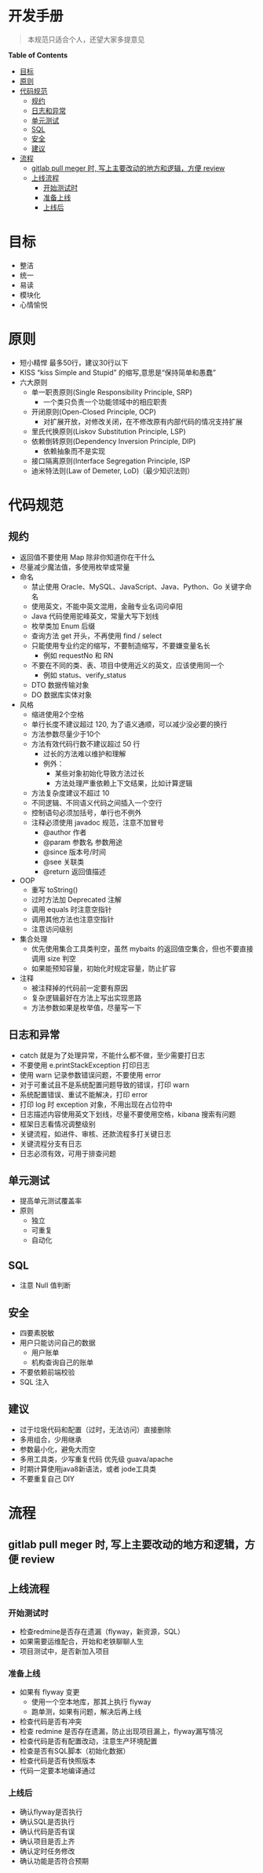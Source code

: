 <h1> 开发手册 </h1>

> 本规范只适合个人，还望大家多提意见

**Table of Contents**

- [目标](#目标)
- [原则](#原则)
- [代码规范](#代码规范)
  - [规约](#规约)
  - [日志和异常](#日志和异常)
  - [单元测试](#单元测试)
  - [SQL](#sql)
  - [安全](#安全)
  - [建议](#建议)
- [流程](#流程)
  - [gitlab pull meger 时, 写上主要改动的地方和逻辑，方便 review](#gitlab-pull-meger-时-写上主要改动的地方和逻辑方便-review)
  - [上线流程](#上线流程)
    - [开始测试时](#开始测试时)
    - [准备上线](#准备上线)
    - [上线后](#上线后)

# 目标

- 整洁
- 统一
- 易读
- 模块化
- 心情愉悦

# 原则

- 短小精悍 最多50行，建议30行以下
- KISS “kiss Simple and Stupid” 的缩写,意思是“保持简单和愚蠢”
- 六大原则
  - 单一职责原则(Single Responsibility Principle, SRP)
    - 一个类只负责一个功能领域中的相应职责
  - 开闭原则(Open-Closed Principle, OCP)
    - 对扩展开放，对修改关闭，在不修改原有内部代码的情况支持扩展
  - 里氏代换原则(Liskov Substitution Principle, LSP)
  - 依赖倒转原则(Dependency Inversion  Principle, DIP)
    - 依赖抽象而不是实现
  - 接口隔离原则(Interface  Segregation Principle, ISP
  - 迪米特法则(Law of  Demeter, LoD)（最少知识法则）

# 代码规范

## 规约

- 返回值不要使用 Map 除非你知道你在干什么
- 尽量减少魔法值，多使用枚举或常量
- 命名
  - 禁止使用 Oracle、MySQL、JavaScript、Java、Python、Go 关键字命名
  - 使用英文，不能中英文混用，金融专业名词问卓阳
  - Java 代码使用驼峰英文，常量大写下划线
  - 枚举类加 Enum 后缀
  - 查询方法 get 开头，不再使用 find / select
  - 只能使用专业约定的缩写，不要制造缩写，不要嫌变量名长
    - 例如 requestNo 和 RN
  - 不要在不同的类、表、项目中使用近义的英文，应该使用同一个
    - 例如 status、verify_status
  - DTO 数据传输对象
  - DO 数据库实体对象
- 风格
  - 缩进使用2个空格
  - 单行长度不建议超过 120, 为了语义通顺，可以减少没必要的换行
  - 方法参数尽量少于10个
  - 方法有效代码行数不建议超过 50 行
    - 过长的方法难以维护和理解
    - 例外：
      - 某些对象初始化导致方法过长
      - 方法处理严重依赖上下文结果，比如计算逻辑
  - 方法复杂度建议不超过 10
  - 不同逻辑、不同语义代码之间插入一个空行
  - 控制语句必须加括号，单行也不例外
  - 注释必须使用 javadoc 规范，注意不加冒号
    - @author 作者
    - @param 参数名 参数用途
    - @since 版本号/时间
    - @see 关联类
    - @return 返回值描述
- OOP
  - 重写 toString()
  - 过时方法加 Deprecated 注解
  - 调用 equals 时注意空指针
  - 调用其他方法也注意空指针
  - 注意访问级别
- 集合处理
  - 优先使用集合工具类判空，虽然 mybaits 的返回值空集合，但也不要直接调用 size 判空
  - 如果能预知容量，初始化时规定容量，防止扩容
- 注释
  - 被注释掉的代码前一定要有原因
  - 复杂逻辑最好在方法上写出实现思路
  - 方法参数如果是枚举值，尽量写一下

## 日志和异常

- catch 就是为了处理异常，不能什么都不做，至少需要打日志
- 不要使用 e.printStackException 打印日志
- 使用 warn 记录参数错误问题，不要使用 error
- 对于可重试且不是系统配置问题导致的错误，打印 warn
- 系统配置错误、重试不能解决，打印 error
- 打印 log 时 exception 对象，不用出现在占位符中
- 日志描述内容使用英文下划线，尽量不要使用空格，kibana 搜索有问题
- 框架日志看情况调整级别
- 关键流程，如进件、审核、还款流程多打关键日志
- 关键流程分支有日志
- 日志必须有效，可用于排查问题

## 单元测试

- 提高单元测试覆盖率
- 原则
  - 独立
  - 可重复
  - 自动化
## SQL

- 注意 Null 值判断

## 安全

- 四要素脱敏
- 用户只能访问自己的数据
  - 用户账单
  - 机构查询自己的账单
- 不要依赖前端校验
- SQL 注入
## 建议

- 过于垃圾代码和配置（过时，无法访问）直接删除
- 多用组合，少用继承
- 参数最小化，避免大而空
- 多用工具类，少写重复代码 优先级 guava/apache
- 时期计算使用java8新语法，或者 jode工具类
- 不要重复自己 DIY



# 流程

## gitlab pull meger 时, 写上主要改动的地方和逻辑，方便 review




## 上线流程

### 开始测试时

- 检查redmine是否存在遗漏（flyway，新资源，SQL）
- 如果需要运维配合，开始和老铁聊聊人生
- 项目测试中，是否新加入项目

### 准备上线
- 如果有 flyway 变更
  - 使用一个空本地库，那其上执行 flyway
  - 跑单测，如果有问题，解决后再上线
- 检查代码是否有冲突
- 检查 redmine 是否存在遗漏，防止出现项目漏上，flyway漏写情况
- 检查代码是否有配置改动，注意生产环境配置
- 检查是否有SQL脚本（初始化数据）
- 检查代码是否有快照版本
- 代码一定要本地编译通过
### 上线后
- 确认flyway是否执行
- 确认SQL是否执行
- 确认代码是否有误
- 确认项目是否上齐
- 确认定时任务修改
- 确认功能是否符合预期
